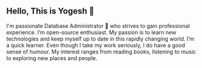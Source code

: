## Hello, This is Yogesh 👋

I'm passionate Database Administrator 🚀 who strives to gain professional experience. I’m open-source enthusiast. My passion is to learn new technologies and keep myself up to date in this rapidly changing world. I’m a quick learner. Even though I take my work seriously, I do have a good sense of humour. My interest ranges from reading books, listening to music to exploring new places and people.
